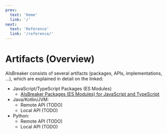 ```yaml
---
prev:
  text: 'Home'
  link: '/'
next:
  text: 'Reference'
  link: '/reference/'
---
```


Artifacts (Overview)
====================

AIsBreaker consists of several artifacts (packages, APIs, implementations, ...), which are explained in detail on the linked:


- JavaScript/TypeScript Packages (ES Modules)
  - [AIsBreaker Packages (ES Modules) for JavaScript and TypeScript](././aisbreaker-api-js/aisbreaker-packages.md)
- Java/Kotlin/JVM:
  - Remote API (TODO)
  - Local API (TODO)
- Python:
  - Remote API (TODO)
  - Local API (TODO)
